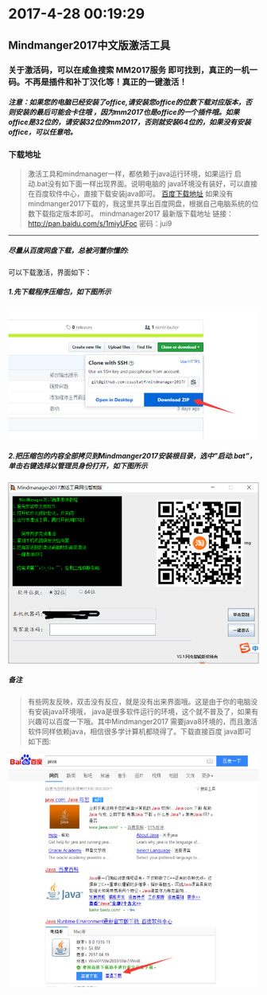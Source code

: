 # 2017-4-28 00:19:29 #
##  Mindmanger2017中文版激活工具  ##
### 关于激活码，可以在咸鱼搜索 MM2017服务 即可找到，真正的一机一码。不再是插件和补丁汉化等！真正的一键激活！
#####  注意：如果您的电脑已经安装了office,请安装您office的位数下载对应版本，否则安装的最后可能会卡住哦 ，因为mm2017也是office的一个插件哦。如果office是32位的，请安装32位的mm2017，否则就安装64位的，如果没有安装office，可以任意哈。 #####
### 下载地址 ###
> 激活工具和mindmanager一样，都依赖于java运行环境，如果运行 启动.bat没有如下面一样出现界面。说明电脑的
   java环境没有装好，可以直接在百度软件中心，直接下载安装java即可。
   [百度下载地址](http://rj.baidu.com/search/index/?kw=Java%2520Runtime%2520Environment)
如果没有mindmanger2017下载的，我这里共享出百度网盘，根据自己电脑系统的位数下载指定版本即可。
mindmanager2017 最新版下载地址 链接：http://pan.baidu.com/s/1miyUFoc 密码：jui9

***
##### 尽量从百度网盘下载，总被河蟹你懂的: ######

可以下载激活，界面如下：
##### 1.先下载程序压缩包，如下图所示  #####
![界面主题图](./download.png)
##### 2.把压缩包的内容全部拷贝到Mindmanger2017安装根目录，选中”启动.bat”，单击右键选择以管理员身份打开，如下图所示  #####
![界面主题图](./main.png)


##### 备注    #####
> 有些网友反映，双击没有反应，就是没有出来界面哦。这是由于你的电脑没有安装java环境哦，
java是很多软件运行的环境，这个就不普及了，如果有兴趣可以百度一下哦。其中Mindmanger2017
需要java8环境的，而且激活软件同样依赖java，相信很多学计算机都晓得了。下载直接百度 java即可
如下图:

![java下载](./java.png)
